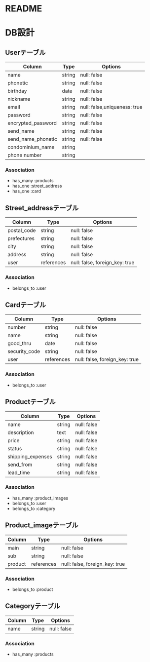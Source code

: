 # README

# DB設計
## Userテーブル
|Column|Type|Options|
|------|----|-------|
|name|string|null: false|
|phonetic|string|null: false|
|birthday|date|null: false|
|nickname|string|null: false|
|email|string|null: false,uniqueness: true |
|password|string|null: false|
|encrypted_password|string|null: false|
|send_name|string|null: false|
|send_name_phonetic|string|null: false|
|condominium_name|string||
|phone number|string||

### Association
- has_many :products
- has_one :street_address
- has_one :card


## Street_addressテーブル
|Column|Type|Options|
|------|----|-------|
|postal_code|string|null: false|
|prefectures|string|null: false|
|city|string|null: false|
|address|string|null: false|
|user|references|null: false, foreign_key: true|

### Association
- belongs_to :user


## Cardテーブル
|Column|Type|Options|
|------|----|-------|
|number|string|null: false|
|name|string|null: false|
|good_thru|date|null: false|
|security_code|string|null: false|
|user|references|null: false, foreign_key: true|

### Association
- belongs_to :user


## Productテーブル
|Column|Type|Options|
|------|----|-------|
|name|string|null: false|
|description|text|null: false|
|price|string|null: false|
|status|string|null: false|
|shipping_expenses|string|null: false|
|send_from|string|null: false|
|lead_time|string|null: false|

### Association
- has_many :product_images
- belongs_to :user
- belongs_to :category


## Product_imageテーブル
|Column|Type|Options|
|------|----|-------|
|main|string|null: false|
|sub|string|null: false|
|product|references|null: false, foreign_key: true|
### Association
- belongs_to :product


## Categoryテーブル
|Column|Type|Options|
|------|----|-------|
|name|string|null: false|

### Association
- has_many :products